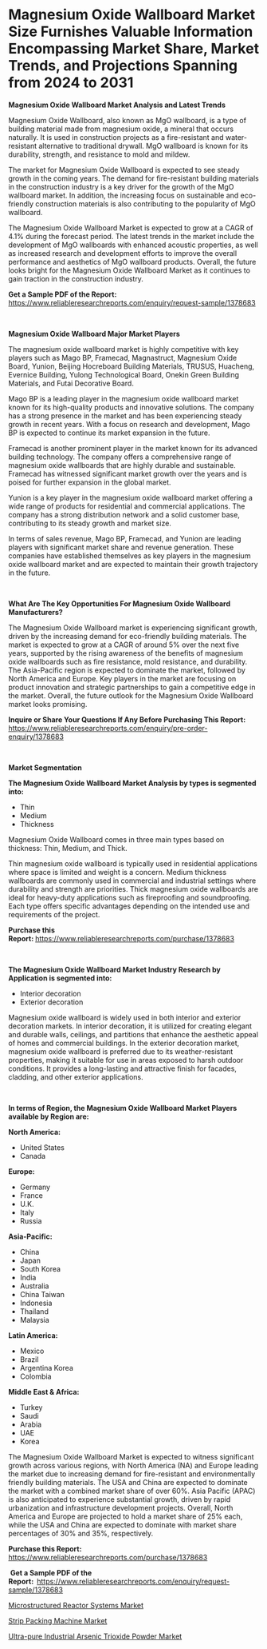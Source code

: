 <p><h1>Magnesium Oxide Wallboard Market Size Furnishes Valuable Information Encompassing Market Share, Market Trends, and Projections Spanning from 2024 to 2031</h1></p><p><strong>Magnesium Oxide Wallboard Market Analysis and Latest Trends</strong></p>
<p><p>Magnesium Oxide Wallboard, also known as MgO wallboard, is a type of building material made from magnesium oxide, a mineral that occurs naturally. It is used in construction projects as a fire-resistant and water-resistant alternative to traditional drywall. MgO wallboard is known for its durability, strength, and resistance to mold and mildew.</p><p>The market for Magnesium Oxide Wallboard is expected to see steady growth in the coming years. The demand for fire-resistant building materials in the construction industry is a key driver for the growth of the MgO wallboard market. In addition, the increasing focus on sustainable and eco-friendly construction materials is also contributing to the popularity of MgO wallboard.</p><p>The Magnesium Oxide Wallboard Market is expected to grow at a CAGR of 4.1% during the forecast period. The latest trends in the market include the development of MgO wallboards with enhanced acoustic properties, as well as increased research and development efforts to improve the overall performance and aesthetics of MgO wallboard products. Overall, the future looks bright for the Magnesium Oxide Wallboard Market as it continues to gain traction in the construction industry.</p></p>
<p><strong>Get a Sample PDF of the Report:&nbsp;</strong> <a href="https://www.reliableresearchreports.com/enquiry/request-sample/1378683">https://www.reliableresearchreports.com/enquiry/request-sample/1378683</a></p>
<p>&nbsp;</p>
<p><strong>Magnesium Oxide Wallboard Major Market Players</strong></p>
<p><p>The magnesium oxide wallboard market is highly competitive with key players such as Mago BP, Framecad, Magnastruct, Magnesium Oxide Board, Yunion, Beijing Hocreboard Building Materials, TRUSUS, Huacheng, Evernice Building, Yulong Technological Board, Onekin Green Building Materials, and Futai Decorative Board. </p><p>Mago BP is a leading player in the magnesium oxide wallboard market known for its high-quality products and innovative solutions. The company has a strong presence in the market and has been experiencing steady growth in recent years. With a focus on research and development, Mago BP is expected to continue its market expansion in the future.</p><p>Framecad is another prominent player in the market known for its advanced building technology. The company offers a comprehensive range of magnesium oxide wallboards that are highly durable and sustainable. Framecad has witnessed significant market growth over the years and is poised for further expansion in the global market.</p><p>Yunion is a key player in the magnesium oxide wallboard market offering a wide range of products for residential and commercial applications. The company has a strong distribution network and a solid customer base, contributing to its steady growth and market size.</p><p>In terms of sales revenue, Mago BP, Framecad, and Yunion are leading players with significant market share and revenue generation. These companies have established themselves as key players in the magnesium oxide wallboard market and are expected to maintain their growth trajectory in the future.</p></p>
<p>&nbsp;</p>
<p><strong>What Are The Key Opportunities For Magnesium Oxide Wallboard Manufacturers?</strong></p>
<p><p>The Magnesium Oxide Wallboard market is experiencing significant growth, driven by the increasing demand for eco-friendly building materials. The market is expected to grow at a CAGR of around 5% over the next five years, supported by the rising awareness of the benefits of magnesium oxide wallboards such as fire resistance, mold resistance, and durability. The Asia-Pacific region is expected to dominate the market, followed by North America and Europe. Key players in the market are focusing on product innovation and strategic partnerships to gain a competitive edge in the market. Overall, the future outlook for the Magnesium Oxide Wallboard market looks promising.</p></p>
<p><strong>Inquire or Share Your Questions If Any Before Purchasing This Report:</strong> <a href="https://www.reliableresearchreports.com/enquiry/pre-order-enquiry/1378683">https://www.reliableresearchreports.com/enquiry/pre-order-enquiry/1378683</a></p>
<p>&nbsp;</p>
<p><strong>Market Segmentation</strong></p>
<p><strong>The Magnesium Oxide Wallboard Market Analysis by types is segmented into:</strong></p>
<p><ul><li>Thin</li><li>Medium</li><li>Thickness</li></ul></p>
<p><p>Magnesium Oxide Wallboard comes in three main types based on thickness: Thin, Medium, and Thick. </p><p>Thin magnesium oxide wallboard is typically used in residential applications where space is limited and weight is a concern. Medium thickness wallboards are commonly used in commercial and industrial settings where durability and strength are priorities. Thick magnesium oxide wallboards are ideal for heavy-duty applications such as fireproofing and soundproofing. Each type offers specific advantages depending on the intended use and requirements of the project.</p></p>
<p><strong>Purchase this Report:&nbsp;</strong><a href="https://www.reliableresearchreports.com/purchase/1378683">https://www.reliableresearchreports.com/purchase/1378683</a></p>
<p>&nbsp;</p>
<p><strong>The Magnesium Oxide Wallboard Market Industry Research by Application is segmented into:</strong></p>
<p><ul><li>Interior decoration</li><li>Exterior decoration</li></ul></p>
<p><p>Magnesium oxide wallboard is widely used in both interior and exterior decoration markets. In interior decoration, it is utilized for creating elegant and durable walls, ceilings, and partitions that enhance the aesthetic appeal of homes and commercial buildings. In the exterior decoration market, magnesium oxide wallboard is preferred due to its weather-resistant properties, making it suitable for use in areas exposed to harsh outdoor conditions. It provides a long-lasting and attractive finish for facades, cladding, and other exterior applications.</p></p>
<p>&nbsp;</p>
<p><strong>In terms of Region, the Magnesium Oxide Wallboard Market Players available by Region are:</strong></p>
<p>
    <p> <strong> North America: </strong>
        <ul>
            <li>United States</li>
            <li>Canada</li>
        </ul>
        </p> 
    <p> <strong> Europe: </strong>
        <ul>
            <li>Germany</li>
            <li>France</li>
            <li>U.K.</li>
            <li>Italy</li>
            <li>Russia</li>
        </ul>
        </p> 
    <p> <strong> Asia-Pacific: </strong>
        <ul>
            <li>China</li>
            <li>Japan</li>
            <li>South Korea</li>
            <li>India</li>
            <li>Australia</li>
            <li>China Taiwan</li>
            <li>Indonesia</li>
            <li>Thailand</li>
            <li>Malaysia</li>
        </ul>
        </p> 
    <p> <strong> Latin America: </strong>
        <ul>
            <li>Mexico</li>
            <li>Brazil</li>
            <li>Argentina Korea</li>
            <li>Colombia</li>
        </ul>
        </p> 
    <p> <strong> Middle East & Africa: </strong>
        <ul>
            <li>Turkey</li>
            <li>Saudi</li>
            <li>Arabia</li>
            <li>UAE</li>
            <li>Korea</li>
        </ul>
    </p>
    </p>
<p><p>The Magnesium Oxide Wallboard Market is expected to witness significant growth across various regions, with North America (NA) and Europe leading the market due to increasing demand for fire-resistant and environmentally friendly building materials. The USA and China are expected to dominate the market with a combined market share of over 60%. Asia Pacific (APAC) is also anticipated to experience substantial growth, driven by rapid urbanization and infrastructure development projects. Overall, North America and Europe are projected to hold a market share of 25% each, while the USA and China are expected to dominate with market share percentages of 30% and 35%, respectively.</p></p>
<p><strong>Purchase this Report: </strong><a href="https://www.reliableresearchreports.com/purchase/1378683">https://www.reliableresearchreports.com/purchase/1378683</a></p>
<p>&nbsp;<strong>Get a Sample PDF of the Report:&nbsp;&nbsp;</strong><a href="https://www.reliableresearchreports.com/enquiry/request-sample/1378683">https://www.reliableresearchreports.com/enquiry/request-sample/1378683</a></p>
<p><strong></strong></p>
<p><p><a href="https://view.publitas.com/reportprime-1/microstructured-reactor-systems-market-a-comprehensive-report-of-its-market-share-growth-trends-2023-2030/">Microstructured Reactor Systems Market</a></p><p><a href="https://view.publitas.com/reportprime-1/decoding-the-strip-packing-machine-market-a-deep-dive-into-the-latest-market-trends-market-segmentation-and-competitive-analysis/">Strip Packing Machine Market</a></p><p><a href="https://view.publitas.com/reportprime-1/global-ultra-pure-industrial-arsenic-trioxide-powder-market-size-and-market-trends-insights-and-projections-from-2023-to-2030/">Ultra-pure Industrial Arsenic Trioxide Powder Market</a></p></p>